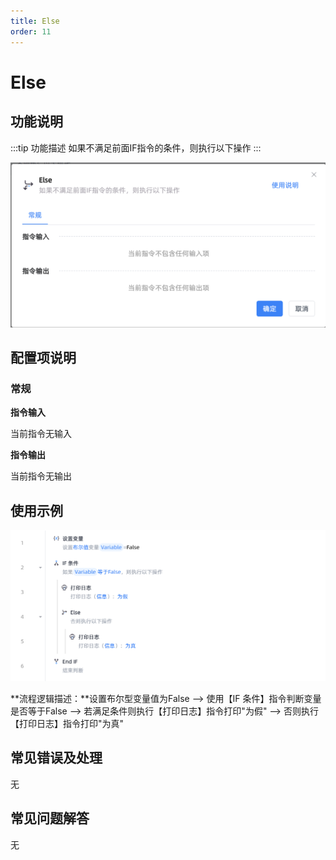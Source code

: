 ```yaml
---
title: Else
order: 11
---
```


# Else

## 功能说明

:::tip 功能描述
如果不满足前面IF指令的条件，则执行以下操作
:::

![image-20250227163547117](../../assets/image-20250227163547117.png)

## 配置项说明

### 常规

**指令输入**

当前指令无输入


**指令输出**

当前指令无输出

## 使用示例

![image-20250227163749809](../../assets/image-20250227163749809.png)

**流程逻辑描述：**设置布尔型变量值为False --> 使用【IF 条件】指令判断变量是否等于False --> 若满足条件则执行【打印日志】指令打印"为假" --> 否则执行【打印日志】指令打印"为真"

## 常见错误及处理

无

## 常见问题解答

无

